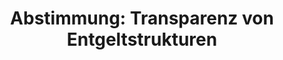 ---
abstimmung:
  abstimmung: 1
  bundestagssitzung: 228
  datum: 30. März 2017
  legislaturperiode: 18
categories:
- Familie
- Arbeit
- Soziales
data:
- title: Abstimmungsergebnis 20170330_1-data.pdf
  url: /res/abstimmungsliste/20170330_1-data.pdf
- title: Abstimmungsergebnis 20170330_1_xls-data.csv
  url: /res/abstimmungsliste/csv/20170330_1_xls-data.csv
documents:
- local: /res/abstimmungsdaten/018-228-01/1811133.pdf
  title: Drucksache 18/11133.pdf
  url: http://dip21.bundestag.de/dip21/btd/18/111/1811133.pdf
- local: /res/abstimmungsdaten/018-228-01/1811727.pdf
  title: Drucksache 18/11727.pdf
  url: http://dip21.bundestag.de/dip21/btd/18/117/1811727.pdf
- local: /res/abstimmungsdaten/018-228-01/1811733.pdf
  title: Drucksache 18/11733.pdf
  url: http://dip21.bundestag.de/dip21/btd/18/117/1811733.pdf
- local: /res/abstimmungsdaten/018-228-01/1811756.pdf
  title: Drucksache 18/11756.pdf
  url: http://dip21.bundestag.de/dip21/btd/18/117/1811756.pdf
ergebnis:
  cdu/csu:
    enthaltung: 0
    gesamt: 309
    ja: 0
    nein: 276
    nichtabgegeben: 33
    ungueltig: 0
  die.linke:
    enthaltung: 0
    gesamt: 64
    ja: 52
    nein: 0
    nichtabgegeben: 12
    ungueltig: 0
  file: 20170330_1_xls-data.csv
  fraktionslos:
    enthaltung: 0
    gesamt: 1
    ja: 0
    nein: 0
    nichtabgegeben: 1
    ungueltig: 0
  gruenen:
    enthaltung: 0
    gesamt: 63
    ja: 50
    nein: 0
    nichtabgegeben: 13
    ungueltig: 0
  spd:
    enthaltung: 0
    gesamt: 193
    ja: 0
    nein: 175
    nichtabgegeben: 18
    ungueltig: 0
layout: abstimmung
links:
- title: https://www.bundestag.de/parlament/plenum/abstimmung/abstimmung?id=460
  url: https://www.bundestag.de/parlament/plenum/abstimmung/abstimmung?id=460
- title: http://www.abgeordnetenwatch.de/einfuehrung_eines_verbandsklagerechts_im_lohngerechtigkeitsgesetz-1105-863.html
  url: http://www.abgeordnetenwatch.de/einfuehrung_eines_verbandsklagerechts_im_lohngerechtigkeitsgesetz-1105-863.html
preview: 'Deutscher Bundestag


  228. Sitzung des Deutschen Bundestages

  am Donnerstag, 30. März 2017


  Endgültiges Ergebnis der Namentlichen Abstimmung Nr. 1


  Änderungsantrag der Abgeordneten Beate Müller-Gemmeke, Ulle Schauws, Kerstin

  Andreae, weiterer Angeordneter und der Franktion BÜNDNIS 90/DIE GRÜNEN

  zu der zweiten Beratung des Gesetzentwurfs der Bundesregierung

  Entwurf eines Gesetzes zur Förderung der Transparenz von Entgeltstrukturen

  Drs. 18/11133, 18/11727, 18/11733 und 18/11756


  Abgegebene Stimmen insgesamt:


  553


  Nicht abgegebene Stimmen:

  Ja-Stimmen:


  77

  102


  Nein-Stimmen:


  451


  Enthaltungen:


  0


  Ungültige:


  0


  Berlin, den 30.03.2017


  Beginn: 17:40

  Ende: 17:42

  '
tags:
- Gehalt
- Entgelt
- Gleichstellung
- Transparenz
title: 'Abstimmung: Transparenz von Entgeltstrukturen'
---